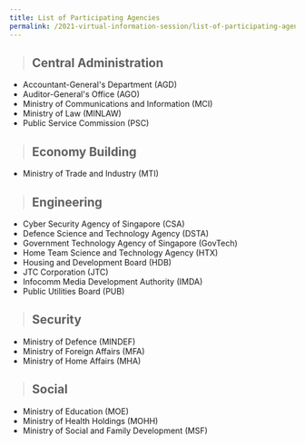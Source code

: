 ```yaml
---
title: List of Participating Agencies
permalink: /2021-virtual-information-session/list-of-participating-agencies/
---
```


> ## Central Administration

* Accountant-General's Department (AGD)
* Auditor-General's Office (AGO)
* Ministry of Communications and Information (MCI) 
* Ministry of Law (MINLAW)
* Public Service Commission (PSC)


> ## Economy Building

* Ministry of Trade and Industry (MTI)


> ## Engineering

* Cyber Security Agency of Singapore (CSA)
* Defence Science and Technology Agency (DSTA)
* Government Technology Agency of Singapore (GovTech)
* Home Team Science and Technology Agency (HTX)
* Housing and Development Board (HDB)
* JTC Corporation (JTC)
* Infocomm Media Development Authority (IMDA)
* Public Utilities Board (PUB)


> ## Security

* Ministry of Defence (MINDEF)
* Ministry of Foreign Affairs (MFA)
* Ministry of Home Affairs (MHA)


> ## Social

* Ministry of Education (MOE)
* Ministry of Health Holdings (MOHH)
* Ministry of Social and Family Development (MSF)
